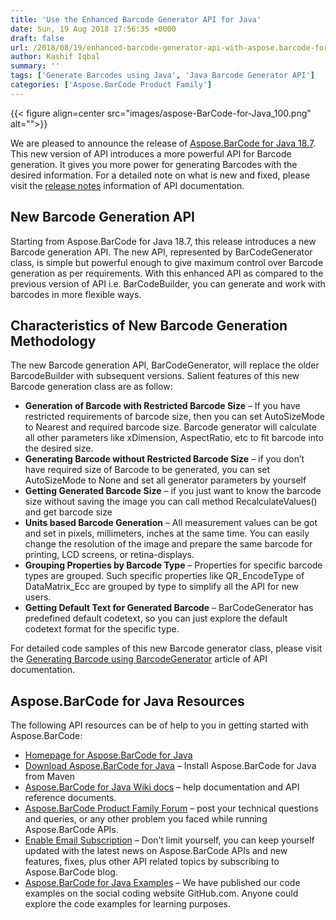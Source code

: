 ```yaml
---
title: 'Use the Enhanced Barcode Generator API for Java'
date: Sun, 19 Aug 2018 17:56:35 +0000
draft: false
url: /2018/08/19/enhanced-barcode-generator-api-with-aspose.barcode-for-java-18.7/
author: Kashif Iqbal
summary: ''
tags: ['Generate Barcodes using Java', 'Java Barcode Generator API']
categories: ['Aspose.BarCode Product Family']
---
```




{{< figure align=center src="images/aspose-BarCode-for-Java_100.png" alt="">}}


We are pleased to announce the release of [Aspose.BarCode for Java 18.7][1]. This new version of API introduces a more powerful API for Barcode generation. It gives you more power for generating Barcodes with the desired information. For a detailed note on what is new and fixed, please visit the [release notes][2] information of API documentation.

## New Barcode Generation API

Starting from Aspose.BarCode for Java 18.7, this release introduces a new Barcode generation API. The new API, represented by BarCodeGenerator class, is simple but powerful enough to give maximum control over Barcode generation as per requirements. With this enhanced API as compared to the previous version of API i.e. BarCodeBuilder, you can generate and work with barcodes in more flexible ways.

## Characteristics of New Barcode Generation Methodology

The new Barcode generation API, BarCodeGenerator, will replace the older BarcodeBuilder with subsequent versions. Salient features of this new Barcode generation class are as follow:

*   **Generation of Barcode with Restricted Barcode Size** – If you have restricted requirements of barcode size, then you can set AutoSizeMode to Nearest and required barcode size. Barcode generator will calculate all other parameters like xDimension, AspectRatio, etc to fit barcode into the desired size.
*   **Generating Barcode without Restricted Barcode Size** – if you don’t have required size of Barcode to be generated, you can set AutoSizeMode to None and set all generator parameters by yourself
*   **Getting Generated Barcode Size** – if you just want to know the barcode size without saving the image you can call method RecalculateValues() and get barcode size
*   **Units based Barcode Generation** – All measurement values can be got and set in pixels, millimeters, inches at the same time. You can easily change the resolution of the image and prepare the same barcode for printing, LCD screens, or retina-displays.
*   **Grouping Properties by Barcode Type** – Properties for specific barcode types are grouped. Such specific properties like QR\_EncodeType of DataMatrix\_Ecc are grouped by type to simplify all the API for new users.
*   **Getting Default Text for Generated Barcode** – BarCodeGenerator has predefined default codetext, so you can just explore the default codetext format for the specific type.

For detailed code samples of this new Barcode generator class, please visit the [Generating Barcode using BarcodeGenerator][3] article of API documentation.

## Aspose.BarCode for Java Resources

The following API resources can be of help to you in getting started with Aspose.BarCode:

*   [Homepage for Aspose.BarCode for Java][4]
*   [Download Aspose.BarCode for Java][5] – Install Aspose.BarCode for Java from Maven
*   [Aspose.BarCode for Java Wiki docs][6] – help documentation and API reference documents.
*   [Aspose.BarCode Product Family Forum][7] – post your technical questions and queries, or any other problem you faced while running Aspose.BarCode APIs.
*   [Enable Email Subscription][8] – Don’t limit yourself, you can keep yourself updated with the latest news on Aspose.BarCode APIs and new features, fixes, plus other API related topics by subscribing to Aspose.BarCode blog.
*   [Aspose.BarCode for Java Examples][9] – We have published our code examples on the social coding website GitHub.com. Anyone could explore the code examples for learning purposes.




[1]: https://artifact.aspose.com/webapp/#/artifacts/browse/tree/General/repo/com/aspose/aspose-barcode/18.7
[2]: https://docs.aspose.com/display/barcodejava/Aspose.BarCode+for+Java+18.7+Release+Notes
[3]: https://docs.aspose.com/display/barcodejava/Generating+BarCode+using+New+BarCode+Generation+API
[4]: https://products.aspose.com/barcode/java
[5]: https://artifact.aspose.com/webapp/#/artifacts/browse/tree/General/repo/com/aspose/aspose-barcode/
[6]: https://docs.aspose.com/display/barcodejava/Home
[7]: https://forum.aspose.com/c/barcode
[8]: https://blog.aspose.com/category/aspose-products/aspose-barcode-product-family/
[9]: https://github.com/aspose-barcode/Aspose.BarCode-for-Java




